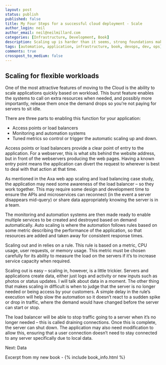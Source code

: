 ```yaml
---
layout: post
status: publish
published: false
title: My Four Steps for a successful cloud deployment - Scale
author_login: neil
author_email: neil@neilmillard.com
categories: [Infrastructure, Development, Book]
description: Scaling up is harder than it seems, strong foundations make it easier
tags: [automation, application, infrastructure, book, devops, dev, ops]
comments: true
crosspost_to_medium: false
---
```

Scaling for flexible workloads
-------------

One of the most attractive features of moving to the Cloud is the ability to scale 
applications quickly based on workload. This burst feature enables the systems to call 
on extra resources when needed, and possibly more importantly, release them once the 
demand drops so you’re not paying for servers to sit idle.

There are three parts to enabling this function for your application:
* Access points or load balancers
* Monitoring and automation systems
* Tuned metrics so control or trigger the automatic scaling up and down.  

Access points or load balancers provide a clear point of entry to the application. For a 
webserver, this is what sits behind the website address, but in front of the webservers 
producing the web pages. Having a known entry point means the application can divert the 
request to wherever is best to deal with that action at that time.

As mentioned in the Axa web app scaling and load balancing case study, the application may 
need some awareness of the load balancer – so they work together. This may require some 
design and development time to ensure the APIs and microservices can reconnect (in the 
event a server disappears mid-query) or share data appropriately knowing the server is in 
a team.

The monitoring and automation systems are then made ready to enable multiple services to be 
created and destroyed based on demand automatically. Auto scaling is where the automation 
follows rules based on some metric describing the performance of the application, so that 
resources are added and taken away for consistent response times.

Scaling out and in relies on a rule. This rule is based on a metric, CPU usage, user 
requests, or memory usage. This metric must be chosen carefully for its ability to measure 
the load on the servers if it’s to increase service capacity when required.

Scaling out is easy – scaling in, however, is a little trickier. Servers and applications 
create data, either just logs and activity or new inputs such as photos or status updates. 
I will talk about data in a moment. The other thing that makes scaling in difficult is when 
to judge that the server is no longer needed or being access by your customers. A simple 
delay in the rule’s execution will help slow the automation so it doesn’t react to a sudden 
spike or drop in traffic, where the demand would have changed before the server can start 
or stop.

The load balancer will be able to stop traffic going to a server when it’s no longer 
needed – this is called draining connections. Once this is complete, the server can shut 
down. The application may also need modification to allow this, ensuring that a user 
connection doesn’t need to stay connected to any server specifically due to local data.

Next: Data

Excerpt from my new book - 
{% include book_info.html %}
